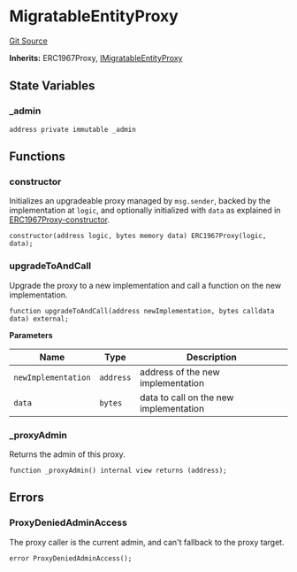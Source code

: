 # MigratableEntityProxy
[Git Source](https://github.com/symbioticfi/core/blob/df9ca184c8ea82a887fc1922bce2558281ce8e60/src/contracts/common/MigratableEntityProxy.sol)

**Inherits:**
ERC1967Proxy, [IMigratableEntityProxy](/Users/andreikorokhov/symbiotic/core/docs/autogen/src/src/interfaces/common/IMigratableEntityProxy.sol/interface.IMigratableEntityProxy.md)


## State Variables
### _admin

```solidity
address private immutable _admin
```


## Functions
### constructor

Initializes an upgradeable proxy managed by `msg.sender`,
backed by the implementation at `logic`, and optionally initialized with `data` as explained in
[ERC1967Proxy-constructor](//Users/andreikorokhov/symbiotic/core/docs/autogen/src/src/contracts/common/MigratablesFactory.sol/contract.MigratablesFactory.md#constructor).


```solidity
constructor(address logic, bytes memory data) ERC1967Proxy(logic, data);
```

### upgradeToAndCall

Upgrade the proxy to a new implementation and call a function on the new implementation.


```solidity
function upgradeToAndCall(address newImplementation, bytes calldata data) external;
```
**Parameters**

|Name|Type|Description|
|----|----|-----------|
|`newImplementation`|`address`|address of the new implementation|
|`data`|`bytes`|data to call on the new implementation|


### _proxyAdmin

Returns the admin of this proxy.


```solidity
function _proxyAdmin() internal view returns (address);
```

## Errors
### ProxyDeniedAdminAccess
The proxy caller is the current admin, and can't fallback to the proxy target.


```solidity
error ProxyDeniedAdminAccess();
```

